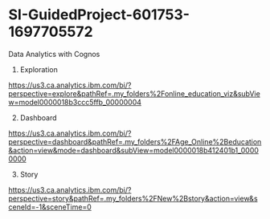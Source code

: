 # SI-GuidedProject-601753-1697705572

Data Analytics with Cognos

1. Exploration
   
https://us3.ca.analytics.ibm.com/bi/?perspective=explore&pathRef=.my_folders%2Fonline_education_viz&subView=model0000018b3ccc5ffb_00000004

2. Dashboard

https://us3.ca.analytics.ibm.com/bi/?perspective=dashboard&pathRef=.my_folders%2FAge_Online%2Beducation&action=view&mode=dashboard&subView=model0000018b412401b1_00000000

3. Story

https://us3.ca.analytics.ibm.com/bi/?perspective=story&pathRef=.my_folders%2FNew%2Bstory&action=view&sceneId=-1&sceneTime=0
